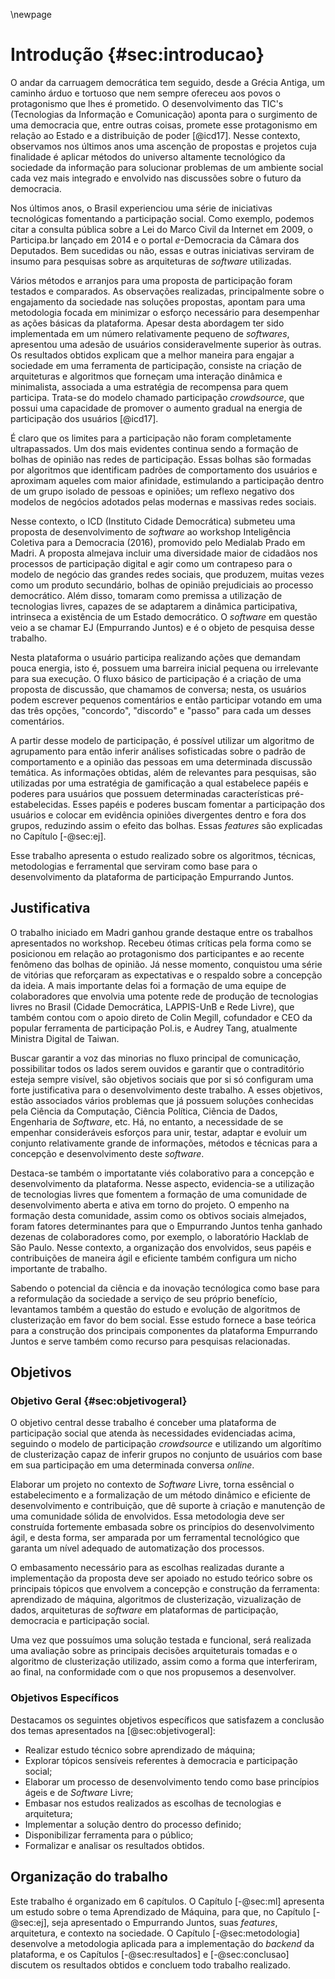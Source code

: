 \newpage
# Introdução {#sec:introducao}

O andar da carruagem democrática tem seguido, desde a Grécia Antiga, um caminho árduo e tortuoso que nem sempre ofereceu aos povos o protagonismo que lhes é prometido. O desenvolvimento das TIC's (Tecnologias da Informação e Comunicação) aponta para o surgimento de uma democracia que, entre outras coisas, promete esse protagonismo em relação ao Estado e a distribuição de poder [@icd17]. Nesse contexto, observamos nos últimos anos uma ascenção de propostas e projetos cuja finalidade é aplicar métodos do universo altamente tecnológico da sociedade da informação para solucionar problemas de um ambiente social cada vez mais integrado e envolvido nas discussões sobre o futuro da democracia.

Nos últimos anos, o Brasil experienciou uma série de iniciativas tecnológicas fomentando a participação social. Como exemplo, podemos citar a consulta pública sobre a Lei do Marco Civil da Internet em 2009, o Participa.br lançado em 2014 e o portal _e_-Democracia da Câmara dos Deputados. Bem sucedidas ou não, essas e outras iniciativas serviram de insumo para pesquisas sobre as arquiteturas de _software_ utilizadas.

Vários métodos e arranjos para uma proposta de participação foram testados e comparados. As observações realizadas, principalmente sobre o engajamento da sociedade nas soluções propostas, apontam para uma metodologia focada em minimizar o esforço necessário para desempenhar as ações básicas da plataforma. Apesar desta abordagem ter sido implementada em um número relativamente pequeno de _softwares_, apresentou uma adesão de usuários consideravelmente superior às outras. Os resultados obtidos explicam que a melhor maneira para engajar a sociedade em uma ferramenta de participação, consiste na criação de arquiteturas e algoritmos que forneçam uma interação dinâmica e minimalista, associada a uma estratégia de recompensa para quem participa. Trata-se do modelo chamado participação _crowdsource_, que possui uma capacidade de promover o aumento gradual na energia de participação dos usuários [@icd17].

É claro que os limites para a participação não foram completamente ultrapassados. Um dos mais evidentes continua sendo a formação de bolhas de opinião nas redes de participação. Essas bolhas são formadas por algoritmos que identificam padrões de comportamento dos usuários e aproximam aqueles com maior afinidade, estimulando a participação dentro de um grupo isolado de pessoas e opiniões; um reflexo negativo dos modelos de negócios adotados pelas modernas e massivas redes sociais.

Nesse contexto, o ICD (Instituto Cidade Democrática) submeteu uma proposta de desenvolvimento de _software_ ao workshop Inteligência Coletiva para a Democracia (2016), promovido pelo Medialab Prado em Madri. A proposta almejava incluir uma diversidade maior de cidadãos nos processos de participação digital e agir como um contrapeso para o modelo de negócio das grandes redes sociais, que produzem, muitas vezes como um produto secundário, bolhas de opinião prejudiciais ao processo democrático. Além disso, tomaram como premissa a utilização de tecnologias livres, capazes de se adaptarem a dinâmica participativa, intrinseca a existência de um Estado democrático. O _software_ em questão veio a se chamar EJ (Empurrando Juntos) e é o objeto de pesquisa desse trabalho.

Nesta plataforma o usuário participa realizando ações que demandam pouca energia, isto é, possuem uma barreira inicial pequena ou irrelevante para sua execução. O fluxo básico de participação é a criação de uma proposta de discussão, que chamamos de conversa; nesta, os usuários podem escrever pequenos comentários e então participar votando em uma das três opções, "concordo", "discordo" e "passo" para cada um desses comentários.

A partir desse modelo de participação, é possível utilizar um algoritmo de agrupamento para então inferir análises sofisticadas sobre o padrão de comportamento e a opinião das pessoas em uma determinada discussão temática. As informações obtidas, além de relevantes para pesquisas, são utilizadas por uma estratégia de gamificação a qual estabelece papéis e poderes para usuários que possuem determinadas características pré-estabelecidas. Esses papéis e poderes buscam fomentar a participação dos usuários e colocar em evidência opiniões divergentes dentro e fora dos grupos, reduzindo assim o efeito das bolhas. Essas _features_ são explicadas no Capítulo [-@sec:ej].

Esse trabalho apresenta o estudo realizado sobre os algoritmos, técnicas, metodologias e ferramental que serviram como base para o desenvolvimento da plataforma de participação Empurrando Juntos.

## Justificativa

O trabalho iniciado em Madri ganhou grande destaque entre os trabalhos apresentados no workshop. Recebeu ótimas críticas pela forma como se posicionou em relação ao protagonismo dos participantes e ao recente fenômeno das bolhas de opinião. Já nesse momento, conquistou uma série de vitórias que reforçaram as expectativas e o respaldo sobre a concepção da ideia. A mais importante delas foi a formação de uma equipe de colaboradores que envolvia uma potente rede de produção de tecnologias livres no Brasil (Cidade Democrática, LAPPIS-UnB e Rede Livre), que também contou com o apoio direto de Colin Megill, cofundador e CEO da popular ferramenta de participação Pol.is, e Audrey Tang, atualmente Ministra Digital de Taiwan.

Buscar garantir a voz das minorias no fluxo principal de comunicação, possibilitar todos os lados serem ouvidos e garantir que o contraditório esteja sempre visível, são objetivos sociais que por si só configuram uma forte justificativa para o desenvolvimento deste trabalho. A esses objetivos, estão associados vários problemas que já possuem soluções conhecidas pela Ciência da Computação, Ciência Política, Ciência de Dados, Engenharia de _Software_, etc. Há, no entanto, a necessidade de se empenhar consideráveis esforços para unir, testar, adaptar e evoluir um conjunto relativamente grande de informações, métodos e técnicas para a concepção e desenvolvimento deste _software_.

Destaca-se também o importatante viés colaborativo para a concepção e desenvolvimento da plataforma. Nesse aspecto, evidencia-se a utilização de tecnologias livres que fomentem a formação de uma comunidade de desenvolvimento aberta e ativa em torno do projeto. O empenho na formação desta comunidade, assim como os obtivos sociais almejados, foram fatores determinantes para que o Empurrando Juntos tenha ganhado dezenas de colaboradores como, por exemplo, o laboratório Hacklab de São Paulo. Nesse contexto, a organização dos envolvidos, seus papéis e contribuições de maneira ágil e eficiente também configura um nicho importante de trabalho.

Sabendo o potencial da ciência e da inovação tecnólogica como base para a reformulação da sociedade a serviço de seu próprio benefício, levantamos também a questão do estudo e evolução de algoritmos de clusterização em favor do bem social. Esse estudo fornece a base teórica para a construção dos principais componentes da plataforma Empurrando Juntos e serve também como recurso para pesquisas relacionadas.

## Objetivos

### Objetivo Geral {#sec:objetivogeral}

O objetivo central desse trabalho é conceber uma plataforma de participação social que atenda às necessidades evidenciadas acima, seguindo o modelo de participação _crowdsource_ e utilizando um algorítimo de clusterização capaz de inferir grupos no conjunto de usuários com base em sua participação em uma determinada conversa _online_.

Elaborar um projeto no contexto de _Software_ Livre, torna essêncial o estabelecimento e a formalização de um método dinâmico e eficiente de desenvolvimento e contribuição, que dê suporte à criação e manutenção de uma comunidade sólida de envolvidos. Essa metodologia deve ser construída fortemente embasada sobre os princípios do desenvolvimento ágil, e desta forma, ser amparada por um ferramental tecnológico que garanta um nível adequado de automatização dos processos.

O embasamento necessário para as escolhas realizadas durante a implementação da proposta deve ser apoiado no estudo teórico sobre os principais tópicos que envolvem a concepção e construção da ferramenta: aprendizado de máquina, algoritmos de clusterização, vizualização de dados, arquiteturas de _software_ em plataformas de participação, democracia e participação social.

Uma vez que possuímos uma solução testada e funcional, será realizada uma avaliação sobre as principais decisões arquiteturais tomadas e o algoritmo de clusterização utilizado, assim como a forma que interferiram, ao final, na conformidade com o que nos propusemos a desenvolver.

### Objetivos Específicos

Destacamos os seguintes objetivos específicos que satisfazem a conclusão dos temas apresentados na [@sec:objetivogeral]:

* Realizar estudo técnico sobre aprendizado de máquina;
* Explorar tópicos sensíveis referentes à democracia e participação social;
* Elaborar um processo de desenvolvimento tendo como base princípios ágeis e de _Software_ Livre;
* Embasar nos estudos realizados as escolhas de tecnologias e arquitetura;
* Implementar a solução dentro do processo definido;
* Disponibilizar ferramenta para o público;
* Formalizar e analisar os resultados obtidos.

## Organização do trabalho

Este trabalho é organizado em 6 capítulos. O Capítulo [-@sec:ml] apresenta um estudo sobre o tema Aprendizado de Máquina, para que, no Capítulo [-@sec:ej], seja apresentado o Empurrando Juntos, suas _features_, arquitetura, e contexto na sociedade. O Capítulo [-@sec:metodologia] desenvolve a metodologia aplicada para a implementação do _backend_ da plataforma, e os Capítulos [-@sec:resultados] e [-@sec:conclusao] discutem os resultados obtidos e concluem todo trabalho realizado.

